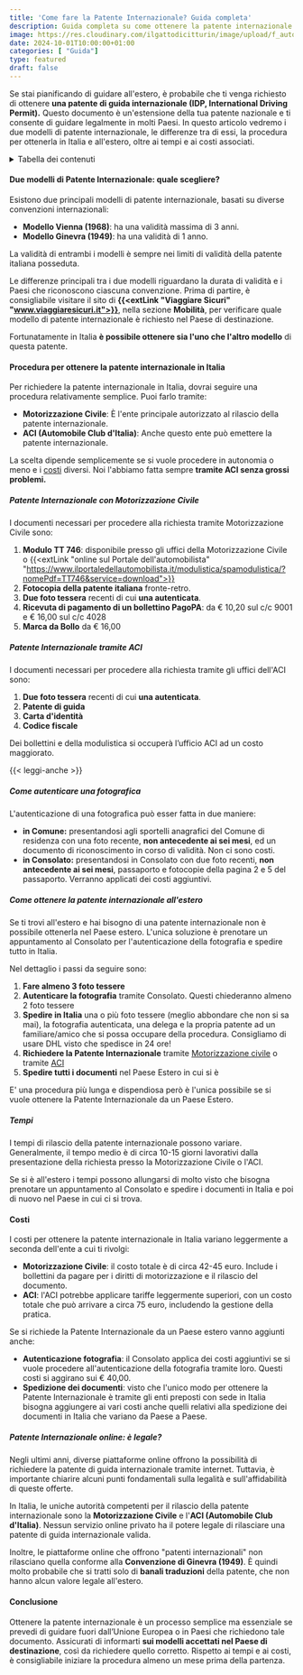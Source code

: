 ```yaml
---
title: 'Come fare la Patente Internazionale? Guida completa'
description: Guida completa su come ottenere la patente internazionale in Italia e dall'estero
image: https://res.cloudinary.com/ilgattodicitturin/image/upload/f_auto,q_auto,w_800,dpr_auto/v1727940279/Articoli/Blog/patente-internazionla-come-fare_kzdx44.png
date: 2024-10-01T10:00:00+01:00
categories: [ "Guida"]
type: featured
draft: false 
---
```


Se stai pianificando di guidare all'estero, è probabile che ti venga richiesto di ottenere **una patente di guida internazionale (IDP, International Driving Permit).** Questo documento è un'estensione della tua patente nazionale e ti consente di guidare legalmente in molti Paesi. In questo articolo vedremo i due modelli di patente internazionale, le differenze tra di essi, la procedura per ottenerla in Italia e all'estero, oltre ai tempi e ai costi associati.

<details>
  <summary>Tabella dei contenuti</summary>

> ##### Tabella dei contenuti
> 
> - [Due modelli di Patente Internazionale: quale scegliere?](#due-modelli-di-patente-internazionale-quale-scegliere)
> - [Procedura per ottenere la patente internazionale in Italia](#procedura-per-ottenere-la-patente-internazionale-in-italia)
>   - [Patente Internazionale con Motorizzazione Civile](#patente-internazionale-con-motorizzazione-civile)
>   - [Patente Internazionale tramite ACI](#patente-internazionale-tramite-aci)
>   - [Come autenticare una fotografica](#come-autenticare-una-fotografica)
> - [Documenti necessari](#documenti-necessari)
> - [Come ottenere la patente internazionale all'estero](#come-ottenere-la-patente-internazionale-allestero)
> - [Tempi](#tempi)
> - [Costi](#costi)
> - [Patente Internazionale online: è legale?](#patente-internazionale-online-è-legale)
> - [Conclusione](#conclusione)
> 
</details>

#### Due modelli di Patente Internazionale: quale scegliere?

Esistono due principali modelli di patente internazionale, basati su diverse convenzioni internazionali:

- **Modello Vienna (1968)**: ha una validità massima di 3 anni.
- **Modello Ginevra (1949)**: ha una validità di 1 anno.

La validità di entrambi i modelli è sempre nei limiti di validità della patente italiana posseduta.

Le differenze principali tra i due modelli riguardano la durata di validità e i Paesi che riconoscono ciascuna convenzione. Prima di partire, è consigliabile visitare il sito di **{{<extLink "Viaggiare Sicuri" "www.viaggiaresicuri.it">}}**, nella sezione **Mobilità**, per verificare quale modello di patente internazionale è richiesto nel Paese di destinazione.

Fortunatamente in Italia **è possibile ottenere sia l'uno che l'altro modello** di questa patente. 

#### Procedura per ottenere la patente internazionale in Italia

Per richiedere la patente internazionale in Italia, dovrai seguire una procedura relativamente semplice. Puoi farlo tramite:

- **Motorizzazione Civile**: È l'ente principale autorizzato al rilascio della patente internazionale. 
- **ACI (Automobile Club d'Italia)**: Anche questo ente può emettere la patente internazionale.

La scelta dipende semplicemente se si vuole procedere in autonomia o meno e i [costi](#costi) diversi.
Noi l'abbiamo fatta sempre **tramite ACI senza grossi problemi.**

##### Patente Internazionale con Motorizzazione Civile
I documenti necessari per procedere alla richiesta tramite Motorizzazione Civile sono:

1. **Modulo TT 746**: disponibile presso gli uffici della Motorizzazione Civile o {{<extLink "online sul Portale dell'automobilista" "https://www.ilportaledellautomobilista.it/modulistica/spamodulistica/?nomePdf=TT746&service=download">}}
1. **Fotocopia della patente italiana** fronte-retro.
2. **Due foto tessera** recenti di cui **una autenticata**.
3. **Ricevuta di pagamento di un bollettino PagoPA**: da € 10,20 sul c/c 9001 e € 16,00 sul c/c 4028
1. **Marca da Bollo** da € 16,00

##### Patente Internazionale tramite ACI
I documenti necessari per procedere alla richiesta tramite gli uffici dell'ACI sono:

1. **Due foto tessera** recenti di cui **una autenticata**.
2. **Patente di guida**
3. **Carta d'identità**
4. **Codice fiscale**

Dei bollettini e della modulistica si occuperà l’ufficio ACI ad un costo maggiorato.

{{< leggi-anche >}}

##### Come autenticare una fotografica

L'autenticazione di una fotografica può esser fatta in due maniere:
- **in Comune:** presentandosi agli sportelli anagrafici del Comune di residenza con una foto recente, **non antecedente ai sei mesi**, ed un documento di riconoscimento in corso di validità. Non ci sono costi.
- **in Consolato:** presentandosi in Consolato con due foto recenti, **non antecedente ai sei mesi**, passaporto e fotocopie della pagina 2 e 5 del passaporto. Verranno applicati dei costi aggiuntivi.

##### Come ottenere la patente internazionale all'estero
Se ti trovi all'estero e hai bisogno di una patente internazionale non è possibile ottenerla nel Paese estero. L'unica soluzione è prenotare un appuntamento al Consolato per l'autenticazione della fotografia e spedire tutto in Italia.

Nel dettaglio i passi da seguire sono:

1. **Fare almeno 3 foto tessere**
2. **Autenticare la fotografia** tramite Consolato. Questi chiederanno almeno 2 foto tessere
3. **Spedire in Italia** una o più foto tessere (meglio abbondare che non si sa mai), la fotografia autenticata, una delega e la propria patente ad un familiare/amico che si possa occupare della procedura. Consigliamo di usare DHL visto che spedisce in 24 ore!
4. **Richiedere la Patente Internazionale** tramite [Motorizzazione civile](#patente-internazionale-con-motorizzazione-civile) o tramite [ACI](#patente-internazionale-tramite-aci)
5. **Spedire tutti i documenti** nel Paese Estero in cui si è

E' una procedura più lunga e dispendiosa però è l'unica possibile se si vuole ottenere la Patente Internazionale da un Paese Estero.

##### Tempi
I tempi di rilascio della patente internazionale possono variare. Generalmente, il tempo medio è di circa 10-15 giorni lavorativi dalla presentazione della richiesta presso la Motorizzazione Civile o l'ACI.

Se si è all'estero i tempi possono allungarsi di molto visto che bisogna prenotare un appuntamento al Consolato e spedire i documenti in Italia e poi di nuovo nel Paese in cui ci si trova.

#### Costi
I costi per ottenere la patente internazionale in Italia variano leggermente a seconda dell'ente a cui ti rivolgi:
- **Motorizzazione Civile**: il costo totale è di circa 42-45 euro. Include i bollettini da pagare per i diritti di motorizzazione e il rilascio del documento.
- **ACI**: l'ACI potrebbe applicare tariffe leggermente superiori, con un costo totale che può arrivare a circa 75 euro, includendo la gestione della pratica.

Se si richiede la Patente Internazionale da un Paese estero vanno aggiunti anche:
- **Autenticazione fotografia**: il Consolato applica dei costi aggiuntivi se si vuole procedere all'autenticazione della fotografia tramite loro. Questi costi si aggirano sui € 40,00.
- **Spedizione dei documenti**: visto che l'unico modo per ottenere la Patente Internazionale è tramite gli enti preposti con sede in Italia bisogna aggiungere ai vari costi anche quelli relativi alla spedizione dei documenti in Italia che variano da Paese a Paese.

##### Patente Internazionale online: è legale?
Negli ultimi anni, diverse piattaforme online offrono la possibilità di richiedere la patente di guida internazionale tramite internet. Tuttavia, è importante chiarire alcuni punti fondamentali sulla legalità e sull'affidabilità di queste offerte.

In Italia, le uniche autorità competenti per il rilascio della patente internazionale sono la **Motorizzazione Civile** e l'**ACI (Automobile Club d'Italia)**. Nessun servizio online privato ha il potere legale di rilasciare una patente di guida internazionale valida.

Inoltre, le piattaforme online che offrono "patenti internazionali" non rilasciano quella conforme alla **Convenzione di Ginevra (1949)**. È quindi molto probabile che si tratti solo di **banali traduzioni** della patente, che non hanno alcun valore legale all'estero.

#### Conclusione
Ottenere la patente internazionale è un processo semplice ma essenziale se prevedi di guidare fuori dall’Unione Europea o in Paesi che richiedono tale documento. Assicurati di informarti **sui modelli accettati nel Paese di destinazione**, così da richiedere quello corretto. Rispetto ai tempi e ai costi, è consigliabile iniziare la procedura almeno un mese prima della partenza.